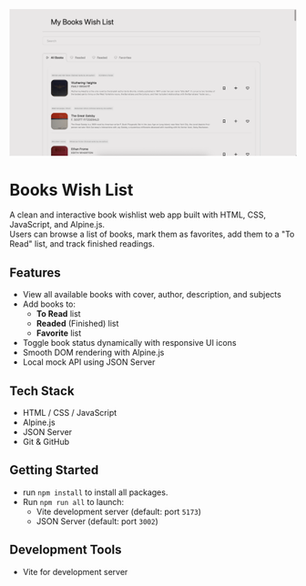 ![Preview of Books Wish List App](./preview.png)

# Books Wish List

A clean and interactive book wishlist web app built with HTML, CSS, JavaScript, and Alpine.js.  
Users can browse a list of books, mark them as favorites, add them to a "To Read" list, and track finished readings.



## Features

- View all available books with cover, author, description, and subjects
- Add books to:
  - **To Read** list
  - **Readed** (Finished) list
  - **Favorite** list
- Toggle book status dynamically with responsive UI icons
- Smooth DOM rendering with Alpine.js
- Local mock API using JSON Server

## Tech Stack

- HTML / CSS / JavaScript
- Alpine.js
- JSON Server
- Git & GitHub


## Getting Started

- run `npm install` to install all packages.
- Run `npm run all` to launch:
   - Vite development server (default: port `5173`)
   - JSON Server (default: port `3002`)

## Development Tools
- Vite for development server